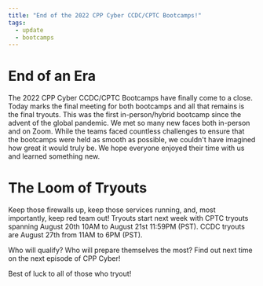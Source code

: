 ```yaml
---
title: "End of the 2022 CPP Cyber CCDC/CPTC Bootcamps!"
tags: 
  - update
  - bootcamps
---
```


# End of an Era

The 2022 CPP Cyber CCDC/CPTC Bootcamps have finally come to a close. Today marks the final meeting for both bootcamps and all that remains is the final tryouts. This was the first in-person/hybrid bootcamp since the advent of the global pandemic. We met so many new faces both in-person and on Zoom. While the teams faced countless challenges to ensure that the bootcamps were held as smooth as possible, we couldn't have imagined how great it would truly be. We hope everyone enjoyed their time with us and learned something new.

# The Loom of Tryouts

Keep those firewalls up, keep those services running, and, most importantly, keep red team out! Tryouts start next week with CPTC tryouts spanning August 20th 10AM to August 21st 11:59PM (PST). CCDC tryouts are August 27th from 11AM to 6PM (PST). 

Who will qualify? Who will prepare themselves the most? Find out next time on the next episode of CPP Cyber!

Best of luck to all of those who tryout!